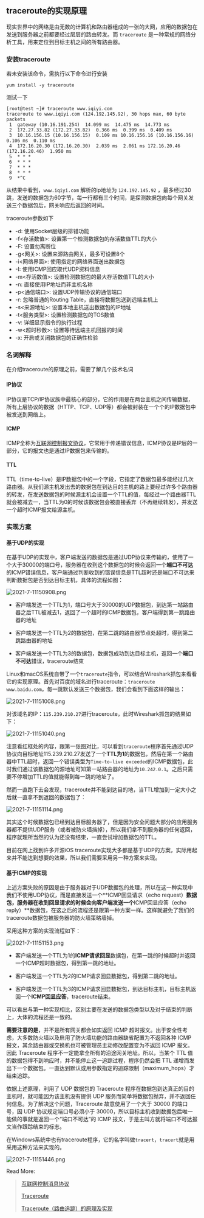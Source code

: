 ## traceroute的实现原理

现实世界中的网络是由无数的计算机和路由器组成的一张的大网，应用的数据包在发送到服务器之前都要经过层层的路由转发。而 `traceroute` 是一种常规的网络分析工具，用来定位到目标主机之间的所有路由器。

### 安装traceroute

若未安装该命令，需执行以下命令进行安装

```
yum install -y traceroute
```

测试一下

```
[root@test ~]# traceroute www.iqiyi.com
traceroute to www.iqiyi.com (124.192.145.92), 30 hops max, 60 byte packets
 1  gateway (10.16.191.254)  14.099 ms  14.475 ms  14.773 ms
 2  172.27.33.82 (172.27.33.82)  0.366 ms  0.399 ms  0.409 ms
 3  10.16.156.15 (10.16.156.15)  0.109 ms 10.16.156.16 (10.16.156.16)  0.106 ms  0.110 ms
 4  172.16.20.30 (172.16.20.30)  2.039 ms  2.061 ms 172.16.20.46 (172.16.20.46)  1.950 ms
 5  * * *
 6  * * *
 7  * * *
 8  * * *
 9  *^C

```

从结果中看到，`www.iqiyi.com` 解析的ip地址为 `124.192.145.92` ，最多经过30跳，发送的数据包为60字节，每一行都有三个时间，是探测数据包向每个网关发送三个数据包后，网关响应后返回的时间。

traceroute参数如下

- -d: 使用Socket层级的排错功能
- -f<存活数值>: 设置第一个检测数据包的存活数值TTL的大小
- -F: 设置勿离断位
- -g<网关>: 设置来源路由网关，最多可设置8个
- -i<网络界面>: 使用指定的网络界面送出数据包
- -I: 使用ICMP回应取代UDP资料信息
- -m<存活数值>: 设置检测数据包的最大存活数值TTL的大小
- -n: 直接使用IP地址而非主机名称
- -p<通信端口>: 设置UDP传输协议的通信端口
- -r: 忽略普通的Routing Table，直接将数据包送到远端主机上
- -s<来源地址>: 设置本地主机送出数据包的IP地址
- -t<服务类型>: 设置检测数据包的TOS数值
- -v: 详细显示指令的执行过程
- -w<超时秒数>: 设置等待远端主机回报的时间
- -x: 开启或关闭数据包的正确性检验

### 名词解释

在介绍traceroute的原理之前，需要了解几个技术名词

#### IP协议

IP协议是TCP/IP协议族中最核心的部分，它的作用是在两台主机之间传输数据，所有上层协议的数据（HTTP、TCP、UDP等）都会被封装在一个个的IP数据包中被发送到网络上。

#### ICMP

 ICMP全称为[互联网控制报文协议](https://zh.wikipedia.org/wiki/%E4%BA%92%E8%81%94%E7%BD%91%E6%8E%A7%E5%88%B6%E6%B6%88%E6%81%AF%E5%8D%8F%E8%AE%AE)，它常用于传递错误信息，ICMP协议是IP层的一部分，它的报文也是通过IP数据包来传输的。

#### TTL

 TTL（time-to-live）是IP数据包中的一个字段，它指定了数据包最多能经过几次路由器。从我们源主机发出去的数据包在到达目的主机的路上要经过许多个路由器的转发，在发送数据包的时候源主机会设置一个TTL的值，每经过一个路由器TTL就会被减去一，当TTL为0的时候该数据包会被直接丢弃（不再继续转发），并发送一个超时ICMP报文给源主机。

### 实现方案

#### 基于UDP的实现

在基于UDP的实现中，客户端发送的数据包是通过UDP协议来传输的，使用了一个大于30000的端口号，服务器在收到这个数据包的时候会返回一个**端口不可达**的ICMP错误信息，客户端通过判断收到的错误信息是TTL超时还是端口不可达来判断数据包是否到达目标主机，具体的流程如图：

![2021-7-11150908.png](../images/2021-7-11150908.png)

- 客户端发送一个TTL为1，端口号大于30000的UDP数据包，到达第一站路由器之后TTL被减去1，返回了一个超时的ICMP数据包，客户端得到第一跳路由器的地址

- 客户端发送一个TTL为2的数据包，在第二跳的路由器节点处超时，得到第二跳路由器的地址

- 客户端发送一个TTL为3的数据包，数据包成功到达目标主机，返回一个**端口不可达**错误，traceroute结束

Linux和macOS系统自带了一个`traceroute`指令，可以结合Wireshark抓包来看看它的实现原理。首先对百度的域名进行traceroute：`traceroute www.baidu.com`，每一跳默认发送三个数据包，我们会看到下面这样的输出：

![2021-7-11151008.png](../images/2021-7-11151008.png)

对该域名的IP：`115.239.210.27`进行traceroute，此时Wireshark抓包的结果如下：

![2021-7-11151040.png](../images/2021-7-11151040.png)

注意看红框处的内容，跟第一张图对比，可以看到`traceroute`程序首先通过UDP协议向目标地址115.239.210.27发送了一个**TTL为1**的数据包，然后在第一个路由器中TTL超时，返回一个错误类型为`Time-to-live exceeded`的ICMP数据包，此时我们通过该数据包的源地址可知第一站路由器的地址为`10.242.0.1`。之后只需要不停增加TTL的值就能得到每一跳的地址了。

然而一直跑下去会发现，traceroute并不能到达目的地，当TTL增加到一定大小之后就一直拿不到返回的数据包了：

![2021-7-11151114.png](../images/2021-7-11151114.png)

其实这个时候数据包已经到达目标服务器了，但是因为安全问题大部分的应用服务器都不提供UDP服务（或者被防火墙挡掉），所以我们拿不到服务器的任何返回，程序就理所当然的认为还没有结束，一直尝试增加数据包的TTL。

目前在网上找到许多开源iOS traceroute实现大多都是基于UDP的方案，实际用起来并不能达到想要的效果，所以我们需要采用另一种方案来实现。

#### 基于ICMP的实现

上述方案失败的原因是由于服务器对于UDP数据包的处理，所以在这一种实现中我们不使用UDP协议，而是直接发送一个**ICMP回显请求（echo request）**数据包，服务器在收到回显请求的时候会向客户端发送一个**ICMP回显应答（echo reply）**数据包，在这之后的流程还是跟第一种方案一样。这样就避免了我们的traceroute数据包被服务器的防火墙策略墙掉。

采用这种方案的实现流程如下：

![2021-7-11151153.png](../images/2021-7-11151153.png)

- 客户端发送一个TTL为1的**ICMP请求回显**数据包，在第一跳的时候超时并返回一个ICMP超时数据包，得到第一跳的地址。

- 客户端发送一个TTL为2的ICMP请求回显数据包，得到第二跳的地址。

- 客户端发送一个TTL为3的ICMP请求回显数据包，到达目标主机，目标主机返回一个**ICMP回显应答**，traceroute结束。

可以看出与第一种实现相比，区别主要在发送的数据包类型以及对于结束的判断上，大体的流程还是一致的。

**需要注意的是**，并不是所有网关都会如实返回 ICMP 超时报文。出于安全性考虑，大多数防火墙以及启用了防火墙功能的路由器缺省配置为不返回各种 ICMP 报文，其余路由器或交换机也可被管理员主动修改配置变为不返回 ICMP 报文。因此 Traceroute 程序不一定能拿全所有的沿途网关地址。所以，当某个 TTL 值的数据包得不到响应时，并不能停止这一追踪过程，程序仍然会把 TTL 递增而发出下一个数据包。一直达到默认或用参数指定的追踪限制（maximum_hops）才结束追踪。

依据上述原理，利用了 UDP 数据包的 Traceroute 程序在数据包到达真正的目的主机时，就可能因为该主机没有提供 UDP 服务而简单将数据包抛弃，并不返回任何信息。为了解决这个问题，Traceroute 故意使用了一个大于 30000 的端口号，因 UDP 协议规定端口号必须小于 30000，所以目标主机收到数据包后唯一能做的事就是返回一个“端口不可达”的 ICMP 报文，于是主叫方就将端口不可达报文当作跟踪结束的标志。

在Windows系统中也有traceroute程序，它的名字叫做`tracert`，`tracert`就是用采用这种方法来实现的。

![2021-7-11151446.png](../images/2021-7-11151446.png)



Read More:

> [互联网控制消息协议](https://zh.wikipedia.org/wiki/%E4%BA%92%E8%81%94%E7%BD%91%E6%8E%A7%E5%88%B6%E6%B6%88%E6%81%AF%E5%8D%8F%E8%AE%AE)
>
> [Traceroute](https://zh.wikipedia.org/wiki/Traceroute)
>
> [Traceroute（路由追踪）的原理及实现](https://www.jianshu.com/p/75a5822d0eec)